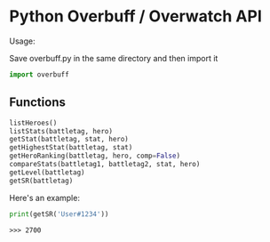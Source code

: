 # Python Overbuff / Overwatch API

Usage:

Save overbuff.py in the same directory and then import it
```python
import overbuff
```

## Functions

```python
listHeroes()
listStats(battletag, hero)
getStat(battletag, stat, hero)
getHighestStat(battletag, stat)
getHeroRanking(battletag, hero, comp=False)
compareStats(battletag1, battletag2, stat, hero)
getLevel(battletag)
getSR(battletag)
```

Here's an example:

```python
print(getSR('User#1234'))
```
```
>>> 2700
```
